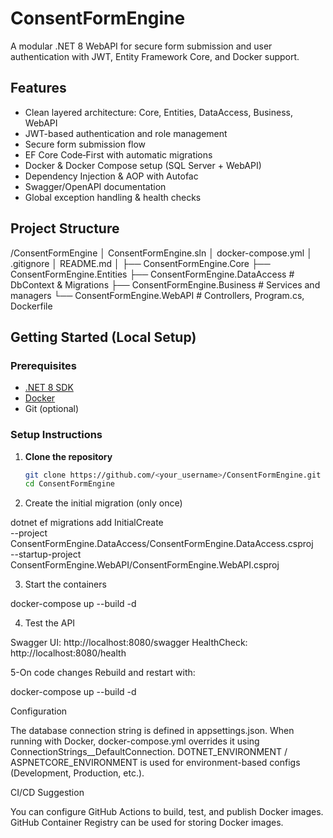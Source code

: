 # ConsentFormEngine
A modular .NET 8 WebAPI for secure form submission and user authentication with JWT, Entity Framework Core, and Docker support.

## Features

- Clean layered architecture: Core, Entities, DataAccess, Business, WebAPI
- JWT-based authentication and role management
- Secure form submission flow
- EF Core Code‑First with automatic migrations
- Docker & Docker Compose setup (SQL Server + WebAPI)
- Dependency Injection & AOP with Autofac
- Swagger/OpenAPI documentation
- Global exception handling & health checks

## Project Structure

/ConsentFormEngine
│ ConsentFormEngine.sln
│ docker-compose.yml
│ .gitignore
│ README.md
│
├── ConsentFormEngine.Core
├── ConsentFormEngine.Entities
├── ConsentFormEngine.DataAccess # DbContext & Migrations
├── ConsentFormEngine.Business # Services and managers
└── ConsentFormEngine.WebAPI # Controllers, Program.cs, Dockerfile


## Getting Started (Local Setup)

### Prerequisites

- [.NET 8 SDK](https://dotnet.microsoft.com/en-us/download)
- [Docker](https://www.docker.com/)
- Git (optional)

### Setup Instructions

1. **Clone the repository**

   ```bash
   git clone https://github.com/<your_username>/ConsentFormEngine.git
   cd ConsentFormEngine
   
2. Create the initial migration (only once)
   
dotnet ef migrations add InitialCreate \
  --project ConsentFormEngine.DataAccess/ConsentFormEngine.DataAccess.csproj \
  --startup-project ConsentFormEngine.WebAPI/ConsentFormEngine.WebAPI.csproj
   
3. Start the containers
   
docker-compose up --build -d

4. Test the API
   
Swagger UI: http://localhost:8080/swagger
HealthCheck: http://localhost:8080/health

5-On code changes
Rebuild and restart with:

docker-compose up --build -d


Configuration

The database connection string is defined in appsettings.json.
When running with Docker, docker-compose.yml overrides it using ConnectionStrings__DefaultConnection.
DOTNET_ENVIRONMENT / ASPNETCORE_ENVIRONMENT is used for environment-based configs (Development, Production, etc.).


CI/CD Suggestion

You can configure GitHub Actions to build, test, and publish Docker images.
GitHub Container Registry can be used for storing Docker images.

